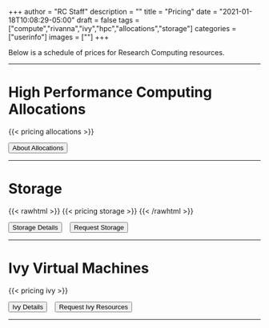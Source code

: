+++
author = "RC Staff"
description = ""
title = "Pricing"
date = "2021-01-18T10:08:29-05:00"
draft = false
tags = ["compute","rivanna","ivy","hpc","allocations","storage"]
categories = ["userinfo"]
images = [""]
+++

<p class=lead>Below is a schedule of prices for Research Computing resources.</p>

- - -

# High Performance Computing Allocations

{{< pricing allocations >}}

[<button class="btn btn-primary btn-sm">About Allocations</button>](/userinfo/hpc/allocations/)

- - -

# Storage
<!-- {{< rawhtml >}}
{{< storagetable-pricing >}}
{{< /rawhtml >}} -->

{{< rawhtml >}}
  {{< pricing storage >}}
{{< /rawhtml >}}

[<button class="btn btn-primary btn-sm">Storage Details</button>](/userinfo/storage/)  &nbsp;&nbsp; [<button class="btn btn-primary btn-sm">Request Storage</button>](/form/storage/)

- - -

# Ivy Virtual Machines

{{< pricing ivy >}}

[<button class="btn btn-primary btn-sm">Ivy Details</button>](/userinfo/ivy) &nbsp;&nbsp; [<button class="btn btn-primary btn-sm">Request Ivy Resources</button>](https://services.rc.virginia.edu/)

- - -

<!--
# Skyline Virtual Machines

{{< skyline-pricing >}}

[<button class="btn btn-primary btn-sm">Request Skyline VM</button>](/form/skyline/)

- - - 
-->

<!--
# OMERO Image Database Service

{{< rawhtml >}}
<table class="table">
  <thead>
    <tr>
      <th>Name</th>
      <th>Security</th>
      <th>Cost</th>
    </tr>
  </thead>
  <tbody>
    <tr>
      <th scope="row">OMERO Storage</th>
      <td>Standard</td>
      <td>{{% storage-pricing omero %}} / TB per year</td>
    </tr>
  </tbody>
</table>  
{{< /rawhtml >}}

[<button class="btn btn-primary btn-sm">About OMERO</button>](/userinfo/omero) &nbsp;&nbsp; [<button class="btn btn-primary btn-sm">Request OMERO Access</button>](/form/omero/)

- - -
-->
